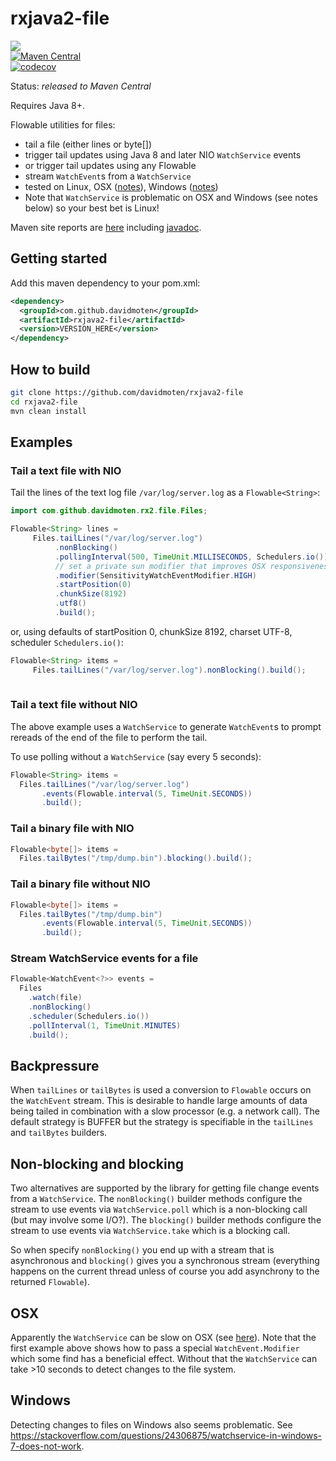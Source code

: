 # rxjava2-file

<a href="https://github.com/davidmoten/rxjava2-file/actions/workflows/ci.yml"><img src="https://github.com/davidmoten/rxjava2-file/actions/workflows/ci.yml/badge.svg"/></a><br/>
[![Maven Central](https://maven-badges.herokuapp.com/maven-central/com.github.davidmoten/rxjava2-file/badge.svg?style=flat)](https://maven-badges.herokuapp.com/maven-central/com.github.davidmoten/rxjava2-file)<br/>
[![codecov](https://codecov.io/gh/davidmoten/rxjava2-file/branch/master/graph/badge.svg)](https://codecov.io/gh/davidmoten/rxjava2-file)<br/>


Status: *released to Maven Central*

Requires Java 8+.

Flowable utilities for files:
* tail a file (either lines or byte[]) 
* trigger tail updates using Java 8 and later NIO ```WatchService``` events
* or trigger tail updates using any Flowable
* stream ```WatchEvent```s from a ```WatchService```
* tested on Linux, OSX ([notes](#osx)), Windows ([notes](#windows))
* Note that `WatchService` is problematic on OSX and Windows (see notes below) so your best bet is Linux!

Maven site reports are [here](https://davidmoten.github.io/rxjava2-file) including [javadoc](https://davidmoten.github.io/rxjava2-file/apidocs/index.html).

## Getting started
Add this maven dependency to your pom.xml:
```xml
<dependency>
  <groupId>com.github.davidmoten</groupId>
  <artifactId>rxjava2-file</artifactId>
  <version>VERSION_HERE</version>
</dependency>
```

## How to build

```bash
git clone https://github.com/davidmoten/rxjava2-file
cd rxjava2-file
mvn clean install 
```

## Examples

### Tail a text file with NIO

Tail the lines of the text log file ```/var/log/server.log``` as a ```Flowable<String>```:

```java
import com.github.davidmoten.rx2.file.Files;

Flowable<String> lines = 
     Files.tailLines("/var/log/server.log")
          .nonBlocking()
          .pollingInterval(500, TimeUnit.MILLISECONDS, Schedulers.io())
          // set a private sun modifier that improves OSX responsiveness
          .modifier(SensitivityWatchEventModifier.HIGH)
          .startPosition(0)
          .chunkSize(8192)
          .utf8()
          .build();
```
or, using defaults of startPosition 0, chunkSize 8192, charset UTF-8, scheduler `Schedulers.io()`:
```java
Flowable<String> items = 
     Files.tailLines("/var/log/server.log").nonBlocking().build();
	  
```
### Tail a text file without NIO

The above example uses a ```WatchService``` to generate ```WatchEvent```s to prompt rereads of the end of the file to perform the tail.

To use polling without a `WatchService` (say every 5 seconds):

```java
Flowable<String> items = 
  Files.tailLines("/var/log/server.log")
       .events(Flowable.interval(5, TimeUnit.SECONDS))
       .build();
```

### Tail a binary file with NIO
```java
Flowable<byte[]> items = 
  Files.tailBytes("/tmp/dump.bin").blocking().build();
```

### Tail a binary file without NIO
```java
Flowable<byte[]> items = 
  Files.tailBytes("/tmp/dump.bin")
       .events(Flowable.interval(5, TimeUnit.SECONDS))
       .build();
```

### Stream WatchService events for a file
```java
Flowable<WatchEvent<?>> events = 
  Files
    .watch(file)
    .nonBlocking()
    .scheduler(Schedulers.io())
    .pollInterval(1, TimeUnit.MINUTES)
    .build();
```
## Backpressure
When `tailLines` or `tailBytes` is used a conversion to `Flowable` occurs on the `WatchEvent` stream. This is desirable to handle large amounts of data being tailed in combination with a slow processor (e.g. a network call). The default strategy is BUFFER but the strategy is specifiable in the `tailLines` and `tailBytes` builders.
 
## Non-blocking and blocking
Two alternatives are supported by the library for getting file change events from a `WatchService`. The `nonBlocking()` builder methods configure the stream to use events via `WatchService.poll` which is a non-blocking call (but may involve some I/O?). The `blocking()` builder methods configure the stream to use events via `WatchService.take` which is a blocking call.

So when specify `nonBlocking()` you end up with a stream that is asynchronous and `blocking()` gives you a synchronous stream (everything happens on the current thread unless of course you add asynchrony to the returned `Flowable`).

## OSX
Apparently the `WatchService` can be slow on OSX (see [here](https://stackoverflow.com/questions/9588737/is-java-7-watchservice-slow-for-anyone-else)). Note that the first example above shows how to pass a special `WatchEvent.Modifier` which some find has a beneficial effect. Without that the `WatchService` can take >10 seconds to detect changes to the file system.

## Windows
Detecting changes to files on Windows also seems problematic. See https://stackoverflow.com/questions/24306875/watchservice-in-windows-7-does-not-work.

